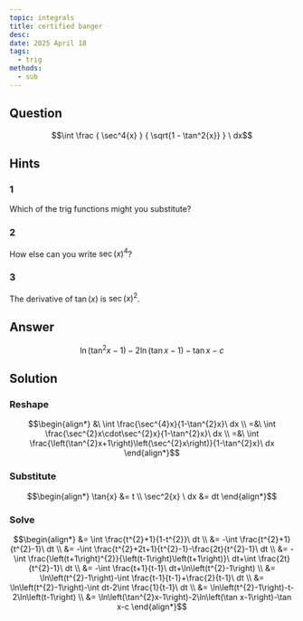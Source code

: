 ```yaml
---
topic: integrals
title: certified banger
desc: 
date: 2025 April 18
tags:
  - trig
methods:
  - sub
---
```



## Question
```math
\int
  \frac
    { \sec^4{x} }
    { \sqrt{1 - \tan^2{x}} }
\ dx
```


## Hints

### 1
Which of the trig functions might you substitute?

### 2
How else can you write $\sec(x)^4$?

### 3
The derivative of $\tan(x)$ is $\sec(x)^2$.


## Answer
```math
\ln\left(\tan^{2}x-1\right)-2\ln\left(\tan x-1\right)-\tan x-c
```


## Solution

### Reshape
```math
\begin{align*}
  &\ \int \frac{\sec^{4}x}{1-\tan^{2}x}\ dx
  \\ =&\ \int \frac{\sec^{2}x\cdot\sec^{2}x}{1-\tan^{2}x}\ dx
  \\ =&\ \int \frac{\left(\tan^{2}x+1\right)\left(\sec^{2}x\right)}{1-\tan^{2}x}\ dx
\end{align*}
```

### Substitute
```math
\begin{align*}
  \tan{x} &= t
  \\ \sec^2{x} \ dx &= dt
\end{align*}
```

### Solve
```math
\begin{align*}
  &= \int \frac{t^{2}+1}{1-t^{2}}\ dt
  \\ &= -\int \frac{t^{2}+1}{t^{2}-1}\ dt
  \\ &= -\int \frac{t^{2}+2t+1}{t^{2}-1}-\frac{2t}{t^{2}-1}\ dt
  \\ &= -\int \frac{\left(t+1\right)^{2}}{\left(t-1\right)\left(t+1\right)}\ dt+\int \frac{2t}{t^{2}-1}\ dt
  \\ &= -\int \frac{t+1}{t-1}\ dt+\ln\left(t^{2}-1\right)
  \\ &= \ln\left(t^{2}-1\right)-\int \frac{t-1}{t-1}+\frac{2}{t-1}\ dt
  \\ &= \ln\left(t^{2}-1\right)-\int dt-2\int \frac{1}{t-1}\ dt
  \\ &= \ln\left(t^{2}-1\right)-t-2\ln\left(t-1\right)
  \\ &= \ln\left(\tan^{2}x-1\right)-2\ln\left(\tan x-1\right)-\tan x-c
\end{align*}
```
